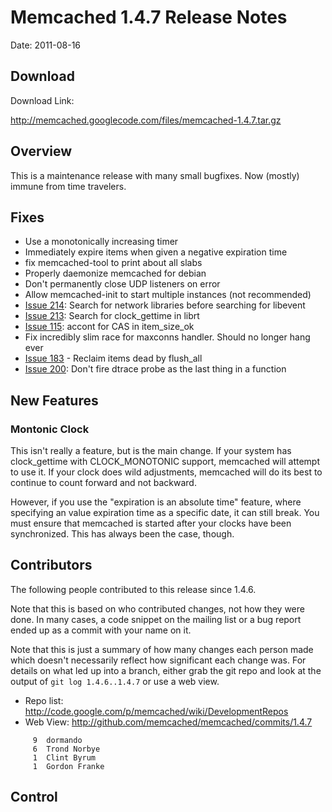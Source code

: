 # Memcached 1.4.7 Release Notes #

Date: 2011-08-16

## Download ##

Download Link:

http://memcached.googlecode.com/files/memcached-1.4.7.tar.gz


## Overview ##

This is a maintenance release with many small bugfixes. Now (mostly) immune
from time travelers.

## Fixes ##

  * Use a monotonically increasing timer
  * Immediately expire items when given a negative expiration time
  * fix memcached-tool to print about all slabs
  * Properly daemonize memcached for debian
  * Don't permanently close UDP listeners on error
  * Allow memcached-init to start multiple instances (not recommended)
  * [Issue 214](https://code.google.com/p/memcached/issues/detail?id=214): Search for network libraries before searching for libevent
  * [Issue 213](https://code.google.com/p/memcached/issues/detail?id=213): Search for clock\_gettime in librt
  * [Issue 115](https://code.google.com/p/memcached/issues/detail?id=115): accont for CAS in item\_size\_ok
  * Fix incredibly slim race for maxconns handler. Should no longer hang ever
  * [Issue 183](https://code.google.com/p/memcached/issues/detail?id=183) - Reclaim items dead by flush\_all
  * [Issue 200](https://code.google.com/p/memcached/issues/detail?id=200): Don't fire dtrace probe as the last thing in a function


## New Features ##

### Montonic Clock ###

This isn't really a feature, but is the main change. If your system has
clock\_gettime with CLOCK\_MONOTONIC support, memcached will attempt to use it.
If your clock does wild adjustments, memcached will do its best to continue to
count forward and not backward.

However, if you use the "expiration is an absolute time" feature, where
specifying an value expiration time as a specific date, it can still break.
You must ensure that memcached is started after your clocks have been
synchronized. This has always been the case, though.

## Contributors ##

The following people contributed to this release since 1.4.6.

Note that this is based on who contributed changes, not how they were
done.  In many cases, a code snippet on the mailing list or a bug
report ended up as a commit with your name on it.

Note that this is just a summary of how many changes each person made
which doesn't necessarily reflect how significant each change was.
For details on what led up into a branch, either grab the git repo and
look at the output of `git log 1.4.6..1.4.7` or use a web view.

  * Repo list:  http://code.google.com/p/memcached/wiki/DevelopmentRepos
  * Web View: http://github.com/memcached/memcached/commits/1.4.7

```
     9  dormando
     6  Trond Norbye
     1  Clint Byrum
     1  Gordon Franke
```


## Control ##